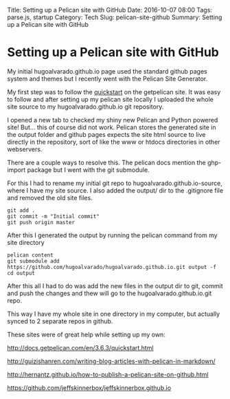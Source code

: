 Title: Setting up a Pelican site with GitHub
Date: 2016-10-07 08:00
Tags: parse.js, startup
Category: Tech
Slug: pelican-site-github
Summary: Setting up a Pelican site with GitHub


Setting up a Pelican site with GitHub
===================
My initial hugoalvarado.github.io page used the standard github pages system and themes but I recently went with the Pelican Site Generator.

My first step was to follow the [quickstart](http://docs.getpelican.com/en/3.6.3/quickstart.html) on the getpelican site. It was easy to follow and after setting up my pelican site locally I uploaded the whole site source to my hugoalvarado.github.io git repository. 

I opened a new tab to checked my shiny new Pelican and Python powered site! But... this of course did not work. Pelican stores the generated site in the output folder and github pages expects the site html source to live directly in the repository, sort of like the www or htdocs directories in other webservers.

There are a couple ways to resolve this. The pelican docs mention the ghp-import package but I went with the git submodule.

For this I had to rename my initial git repo to hugoalvarado.github.io-source, where I have my site source. I also added the output/ dir to the .gitignore file and removed the old site files.

	git add .
	git commit -m "Initial commit"
	git push origin master

After this I generated the output by running the pelican command from my site directory

	pelican content
	git submodule add https://github.com/hugoalvarado/hugoalvarado.github.io.git output -f
	cd output
	
After this all I had to do was add the new files in the output dir to git, commit and push the changes and thew will go to the hugoalvarado.github.io.git repo. 

This way I have my whole site in one directory in my computer, but actually synced to 2 separate repos in github.

These sites were of great help while setting up my own:

http://docs.getpelican.com/en/3.6.3/quickstart.html

http://guizishanren.com/writing-blog-articles-with-pelican-in-markdown/

http://hernantz.github.io/how-to-publish-a-pelican-site-on-github.html

https://github.com/jeffskinnerbox/jeffskinnerbox.github.io


